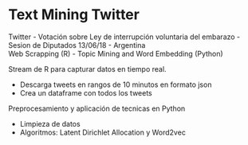 # Text Mining Twitter 

Twitter - Votación sobre Ley de interrupción voluntaria del embarazo - 
Sesion de Diputados 13/06/18 - Argentina   
Web Scrapping (R) - Topic Mining and Word Embedding (Python)

Stream de R para capturar datos en tiempo real. 
- Descarga tweets en rangos de 10 minutos en formato json
- Crea un dataframe con todos los tweets

Preprocesamiento y aplicación de tecnicas en Python
- Limpieza de datos
- Algoritmos: Latent Dirichlet Allocation y Word2vec


